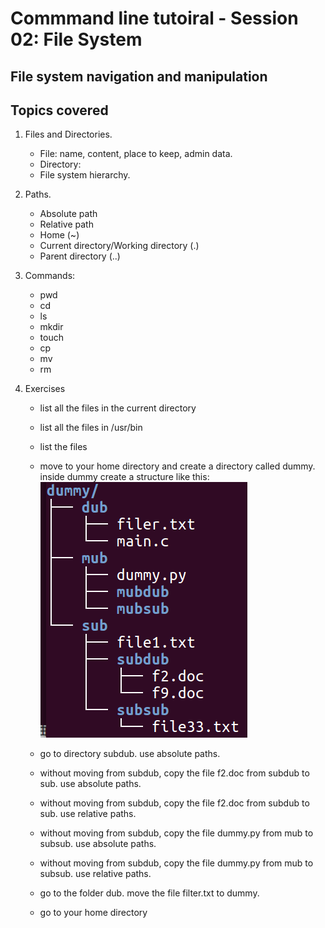 # Commmand line tutoiral - Session 02: File System
## File system navigation and manipulation

## Topics covered
1. Files and Directories.
	- File: name, content, place to keep, admin data.
	- Directory:
	- File system hierarchy.
2. Paths.
	- Absolute path
	- Relative path
	- Home (~)
	- Current directory/Working directory (.)
	- Parent directory (..)
3. Commands:
	- pwd
	- cd
	- ls
	- mkdir
	- touch
	- cp
	- mv
	- rm
	
4. Exercises
	- list all the files in the current directory
	- list all the files in /usr/bin
	- list the files
	- move to your home directory and create a directory called dummy.
		inside dummy create a structure like this:  
	![Directory Structure](./s02_dirs.png)

	- go to directory subdub. use absolute paths.
	- without moving from subdub, copy the file f2.doc from subdub to sub. use absolute paths.
	- without moving from subdub, copy the file f2.doc from subdub to sub. use relative paths.
	- without moving from subdub, copy the file dummy.py from mub to subsub. use absolute paths.
	- without moving from subdub, copy the file dummy.py from mub to subsub. use relative paths.
	- go to the folder dub. move the file filter.txt to dummy.
	- go to your home directory
